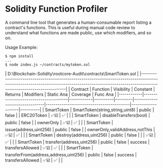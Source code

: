 # Solidity Function Profiler

A command line tool that generates a human-consumable report listing a contract's functions. This is useful during manual code review to understand what functions are made public, use which modifiers, and so on.

Usage Example:

```
$ npm install
...
$ node index.js ~/contracts/mytoken.sol
```


|                                                                  D:\Blockchain-Solidity\rootcore-Audit\contracts\SmartToken.sol
                                         |
|---------------------------------------------------------------------------------------------------------------------------------------------------------------------------------------------------|
|  Contract  |               Function                | Visibility | Constant | Returns |           Modifiers            |                Static Ana
         |      Coverage      | Func Ana |
|------------|---------------------------------------|------------|----------|---------|--------------------------------|-------------------------------------------|--------------------|----------|
| SmartToken | SmartToken(string,string,uint8)       | public     | false    |         | ERC20Token                     | :white_check_mark::ballot_box_with_check: | :white_check_mark: |          |
| SmartToken | disableTransfers(bool)                | public     | false    |         | ownerOnly                      | :white_check_mark::ballot_box_with_check: | :white_check_mark: |          |
| SmartToken | issue(address,uint256)                | public     | false    |         | ownerOnly,validAddress,notThis | :white_check_mark::ballot_box_with_check: | :white_check_mark: |          |
| SmartToken | destroy(address,uint256)              | public     | false    |         |                                | :white_check_mark::ballot_box_with_check: | :white_check_mark: |          |
| SmartToken | transfer(address,uint256)             | public     | false    | success | transfersAllowed               | :white_check_mark::ballot_box_with_check: | :white_check_mark: |          |
| SmartToken | transferFrom(address,address,uint256) | public     | false    | success | transfersAllowed               | :white_check_mark::ballot_box_with_check: | :white_check_mark: |          |

